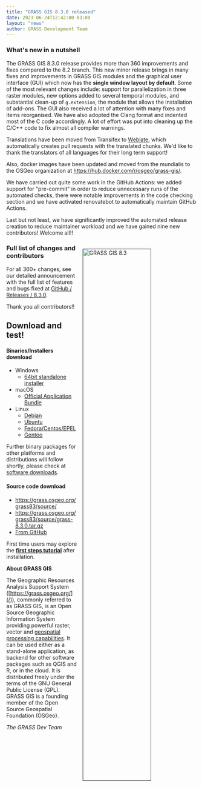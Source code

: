 ```yaml
---
title: "GRASS GIS 8.3.0 released"
date: 2023-06-24T12:42:00-03:00
layout: "news"
author: GRASS Development Team
---
```


### What's new in a nutshell

The GRASS GIS 8.3.0 release provides more than 360 improvements 
and fixes compared to the 8.2 branch. This new minor release
brings in many fixes and improvements in GRASS GIS modules and the
graphical user interface (GUI) which now has the 
**single window layout by default**. 
Some of the most relevant changes include: support for parallelization
in three raster modules, new options added to several temporal modules, 
and substantial clean-up of `g.extension`, the module that allows the installation
of add-ons. The GUI also received a lot of attention with many fixes and 
items reorganised.
We have also adopted the Clang format and indented most of the C code
accordingly. A lot of effort was put into cleaning up the C/C++ code
to fix almost all compiler warnings.

Translations have been moved from Transifex to
[Weblate](https://weblate.osgeo.org/projects/grass-gis/), which
automatically creates pull requests with the translated chunks.
We'd like to thank the translators of all languages for their
long term support!

Also, docker images have been updated and moved from the mundialis 
to the OSGeo organization at  <https://hub.docker.com/r/osgeo/grass-gis/>.

We have carried out quite some work in the GitHub Actions: 
we added support for "pre-commit" in order to reduce unnecessary 
runs of the automated checks, there were notable improvements in 
the code checking section and we have activated renovatebot 
to automatically maintain GitHub Actions.

Last but not least, we have significantly improved the automated
release creation to reduce maintainer workload and we have 
gained nine new contributors! Welcome all!!

<a href="">
  <img src=""
   alt="GRASS GIS 8.3"
   title="GRASS GIS 8.3"
   width="60%" style="float:right;padding-left:15px;padding-top:20px">
</a>

### Full list of changes and contributors

For all 360+ changes, see our detailed announcement with the full list of
features and bugs fixed at
[GitHub / Releases / 8.3.0](https://github.com/OSGeo/grass/releases/tag/8.3.0).

Thank you all contributors!!

## Download and test!

#### Binaries/Installers download

- Windows
  - [64bit standalone installer](https://grass.osgeo.org/grass83/binary/mswindows/native/WinGRASS-8.3.0-1-Setup.exe)
- macOS
  - [Official Application Bundle](http://grassmac.wikidot.com/downloads)
- Linux
  - [Debian](https://tracker.debian.org/pkg/grass)
  - [Ubuntu](https://launchpad.net/~ubuntugis/+archive/ubuntu/ubuntugis-unstable)
  - [Fedora/Centos/EPEL](https://src.fedoraproject.org/rpms/grass)
  - [Gentoo](https://packages.gentoo.org/packages/sci-geosciences/grass)

Further binary packages for other platforms and distributions will follow shortly,
please check at [software downloads](/download/software/index.html).

#### Source code download

- <https://grass.osgeo.org/grass83/source/>
- <https://grass.osgeo.org/grass83/source/grass-8.3.0.tar.gz>
- [From GitHub](https://github.com/OSGeo/grass/releases/tag/8.3.0)

First time users may explore the [**first steps tutorial**](/learn/) after
installation.

**About GRASS GIS**

The Geographic Resources Analysis Support System
([https://grass.osgeo.org/](/)), commonly referred to as GRASS GIS, is
an Open Source Geographic Information System providing powerful raster,
vector and [geospatial processing capabilities](https://grass.osgeo.org/learn/overview/).
It can be used either as a stand-alone application, as backend for other
software packages such as QGIS and R, or in the cloud. It is
distributed freely under the terms of the GNU General Public License (GPL).
GRASS GIS is a founding member of the Open Source Geospatial Foundation (OSGeo).

_The GRASS Dev Team_